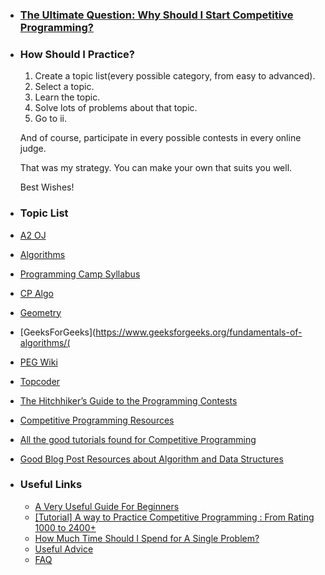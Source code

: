 - ### [The Ultimate Question: Why Should I Start Competitive Programming?](https://codeforces.com/blog/entry/79449#comment-651688)

- ### How Should I Practice?

  1. Create a topic list(every possible category, from easy to advanced).
  2. Select a topic.
  3. Learn the topic.
  4. Solve lots of problems about that topic.
  5. Go to ii.

  And of course, participate in every possible contests in every online judge.

  That was my strategy. You can make your own that suits you well.

  Best Wishes!
  
 - ### Topic List
  - [A2 OJ](https://a2oj.com/categories) 
  - [Algorithms](https://www.quora.com/What-are-the-algorithms-required-to-solve-all-problems-using-C++-in-any-competitive-coding-contest)
  - [Programming Camp Syllabus](https://docs.google.com/document/d/1_dc3Ifg7Gg1LxhiqMMmE9UbTsXpdRiYh4pKILYG2eA4/edit)
  - [CP Algo](https://cp-algorithms.com/)
  - [Geometry](https://vlecomte.github.io/cp-geo.pdf)
  - [GeeksForGeeks](https://www.geeksforgeeks.org/fundamentals-of-algorithms/(
  - [PEG Wiki](http://wcipeg.com/wiki/Special:AllPages)
  - [Topcoder](https://www.topcoder.com/community/competitive-programming/tutorials/)
  - [The Hitchhiker’s Guide to the Programming Contests](http://comscigate.com/Books/contests/icpc.pdf)
  - [Competitive Programming Resources](https://halexv.blogspot.com/2015/10/competitive-programming-resources.html)
  - [All the good tutorials found for Competitive Programming](https://codeforces.com/blog/entry/57282)
  - [Good Blog Post Resources about Algorithm and Data Structures](https://codeforces.com/blog/entry/13529)

- ### Useful Links

  - [A Very Useful Guide For Beginners](https://github.com/the-hyp0cr1t3/CC)
  - [[Tutorial] A way to Practice Competitive Programming : From Rating 1000 to 2400+](https://drive.google.com/file/d/1J2x8pIYQ3MXANgvzOgBciWd3d79j_Exa/view)
  - [How Much Time Should I Spend for A Single Problem?](https://www.google.com/search?q=random+number+from+15+to+30&oq=random+number+from+15+to+30&aqs=chrome..69i57j0l2.8559j0j7&sourceid=chrome&ie=UTF-8)
  - [Useful Advice](https://docs.google.com/document/d/1cHJ3S3s5dZJjMQjvL_R24ZIwzZjeYMzAuVm3MkHDxzU/edit)
  - [FAQ](https://codeforces.com/blog/entry/47516)
